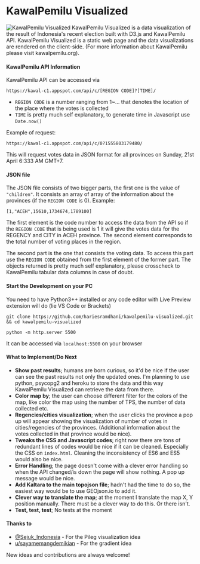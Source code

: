 # KawalPemilu Visualized
![KawalPemilu Visualized](https://raw.githubusercontent.com/hariesramdhani/kawalpemilu-visualized/master/src/assets/img/docs/visualization.png)
KawalPemilu Visualized is a data visualization of the result of Indonesia's recent election built with D3.js and KawalPemilu API. KawalPemilu Visualized is a static web page and the data visualizations are rendered on the client-side. (For more information about KawalPemilu please visit kawalpemilu.org).

#### KawalPemilu API Information
KawalPemilu API can be accessed via
```
https://kawal-c1.appspot.com/api/c/[REGION CODE]?[TIME]/
```
- `REGION CODE` is a number ranging from 1~... that denotes the location of the place where the votes is collected
- `TIME` is pretty much self explanatory, to generate time in Javascript use `Date.now()`

Example of request:
```
https://kawal-c1.appspot.com/api/c/0?1555803179480/
```
This will request votes data in JSON format for all provinces on Sunday, 21st April 6:333 AM GMT+7.

#### JSON file
The JSON file consists of two bigger parts, the first one is the value of `"children"`. It consists an array of array of the information about the provinces (if the `REGION CODE` is 0). 
Example:
```
[1,"ACEH",15610,1734674,1789100]
```
The first element is the code number to access the data from the API so if the `REGION CODE` that is being used is 1 it will give the votes data for the REGENCY and CITY in ACEH province.
The second element corresponds to the total number of voting places in the region.

The second part is the one that consists the voting data. To access this part use the `REGION CODE` obtained from the first element of the former part. The objects returned is pretty much self explanatory, please crosscheck to KawalPemilu tabular data columns in case of doubt.

#### Start the Development on your PC
You need to have Python3++ installed or any code editor with Live Preview extension will do (lie VS Code or Brackets)
```
git clone https://github.com/hariesramdhani/kawalpemilu-visualized.git && cd kawalpemilu-visualized

python -m http.server 5500
```
It can be accessed via `localhost:5500` on your browser

#### What to Implement/Do Next
- **Show past results**; humans are born curious, so it'd be nice if the user can see the past results not only the updated ones. I'm planning to use python, psycopg2 and heroku to store the data and this way KawalPemilu Visualized can retrieve the data from there.
- **Color map by**; the user can choose different filter for the colors of the map, like color the map using the number of TPS, the number of data collected etc.
- **Regencies/cities visualization**; when the user clicks the province a pop up will appear showing the visualization of number of votes in cities/regencies of the provinces. (Additional information about the votes collected in that province would be nice).
- **Tweaks the CSS and Javascript codes**; right now there are tons of redundant lines of codes would be nice if it can be cleaned. Especially the CSS on `index.html`. Cleaning the inconsistency of ES6 and ES5 would also be nice.
- **Error Handling**; the page doesn't come with a clever error handling so when the API changed/is down the page will show nothing. A pop up message would be nice.
- **Add Kaltara to the main topojson file**; hadn't had the time to do so, the easiest way would be to use GEOjson.io to add it.
- **Clever way to translate the map**; at the moment I translate the map X, Y position manually. There must be a clever way to do this. Or there isn't.
- **Test, test, test**; No tests at the moment

#### Thanks to
- [@Sejuk_Indonesia](https://twitter.com/Sejuk_Indonesia/) - For the Pileg visualization idea
- [u/sayamemangdemikian](http://old.reddit.com/user/sayamemangdemikian) - For the gradient idea

New ideas and contributions are always welcome!